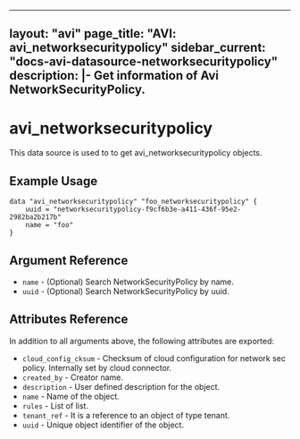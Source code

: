 <!--
    Copyright 2021 VMware, Inc.
    SPDX-License-Identifier: Mozilla Public License 2.0
-->
---
layout: "avi"
page_title: "AVI: avi_networksecuritypolicy"
sidebar_current: "docs-avi-datasource-networksecuritypolicy"
description: |-
  Get information of Avi NetworkSecurityPolicy.
---

# avi_networksecuritypolicy

This data source is used to to get avi_networksecuritypolicy objects.

## Example Usage

```hcl
data "avi_networksecuritypolicy" "foo_networksecuritypolicy" {
    uuid = "networksecuritypolicy-f9cf6b3e-a411-436f-95e2-2982ba2b217b"
    name = "foo"
}
```

## Argument Reference

* `name` - (Optional) Search NetworkSecurityPolicy by name.
* `uuid` - (Optional) Search NetworkSecurityPolicy by uuid.

## Attributes Reference

In addition to all arguments above, the following attributes are exported:

* `cloud_config_cksum` - Checksum of cloud configuration for network sec policy. Internally set by cloud connector.
* `created_by` - Creator name.
* `description` - User defined description for the object.
* `name` - Name of the object.
* `rules` - List of list.
* `tenant_ref` - It is a reference to an object of type tenant.
* `uuid` - Unique object identifier of the object.

